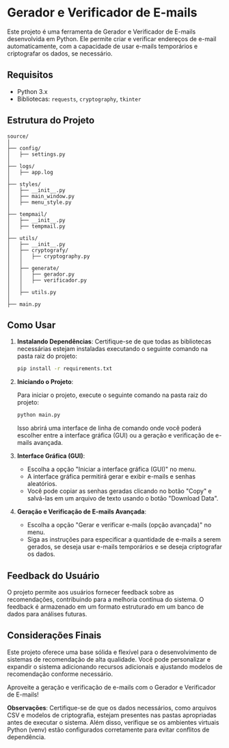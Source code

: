 # Gerador e Verificador de E-mails

Este projeto é uma ferramenta de Gerador e Verificador de E-mails desenvolvida em Python. Ele permite criar e verificar endereços de e-mail automaticamente, com a capacidade de usar e-mails temporários e criptografar os dados, se necessário.

## Requisitos

- Python 3.x
- Bibliotecas: `requests`, `cryptography`, `tkinter`

## Estrutura do Projeto

```
source/
│
├── config/
│   ├── settings.py
│
├── logs/
│   ├── app.log
│
├── styles/
│   ├── __init__.py
│   ├── main_window.py
│   ├── menu_style.py
│
├── tempmail/
│   ├── __init__.py
│   ├── tempmail.py
│
├── utils/
│   ├── __init__.py
│   ├── cryptografy/
│   │   ├── cryptography.py
│   │
│   ├── generate/
│   │   ├── gerador.py
│   │   ├── verificador.py
│   │
│   ├── utils.py
│
├── main.py
```

## Como Usar

1. **Instalando Dependências**:
   Certifique-se de que todas as bibliotecas necessárias estejam instaladas executando o seguinte comando na pasta raiz do projeto:

   ```bash
   pip install -r requirements.txt
   ```

2. **Iniciando o Projeto**:

   Para iniciar o projeto, execute o seguinte comando na pasta raiz do projeto:

   ```bash
   python main.py
   ```

   Isso abrirá uma interface de linha de comando onde você poderá escolher entre a interface gráfica (GUI) ou a geração e verificação de e-mails avançada.

3. **Interface Gráfica (GUI)**:

   - Escolha a opção "Iniciar a interface gráfica (GUI)" no menu.
   - A interface gráfica permitirá gerar e exibir e-mails e senhas aleatórios.
   - Você pode copiar as senhas geradas clicando no botão "Copy" e salvá-las em um arquivo de texto usando o botão "Download Data".

4. **Geração e Verificação de E-mails Avançada**:

   - Escolha a opção "Gerar e verificar e-mails (opção avançada)" no menu.
   - Siga as instruções para especificar a quantidade de e-mails a serem gerados, se deseja usar e-mails temporários e se deseja criptografar os dados.

## Feedback do Usuário

O projeto permite aos usuários fornecer feedback sobre as recomendações, contribuindo para a melhoria contínua do sistema. O feedback é armazenado em um formato estruturado em um banco de dados para análises futuras.

## Considerações Finais

Este projeto oferece uma base sólida e flexível para o desenvolvimento de sistemas de recomendação de alta qualidade. Você pode personalizar e expandir o sistema adicionando recursos adicionais e ajustando modelos de recomendação conforme necessário.

Aproveite a geração e verificação de e-mails com o Gerador e Verificador de E-mails!

**Observações**: Certifique-se de que os dados necessários, como arquivos CSV e modelos de criptografia, estejam presentes nas pastas apropriadas antes de executar o sistema. Além disso, verifique se os ambientes virtuais Python (venv) estão configurados corretamente para evitar conflitos de dependência.